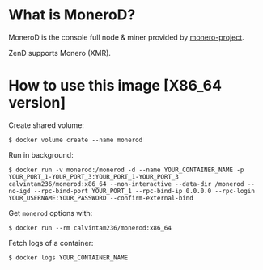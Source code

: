 # What is MoneroD?

MoneroD is the console full node & miner provided by [monero-project](https://github.com/monero-project/monero).

ZenD supports Monero (XMR).

# How to use this image [X86_64 version]

Create shared volume:

```console
$ docker volume create --name monerod
```

Run in background:

```console
$ docker run -v monerod:/monerod -d --name YOUR_CONTAINER_NAME -p YOUR_PORT_1-YOUR_PORT_3:YOUR_PORT_1-YOUR_PORT_3 calvintam236/monerod:x86_64 --non-interactive --data-dir /monerod --no-igd --rpc-bind-port YOUR_PORT_1 --rpc-bind-ip 0.0.0.0 --rpc-login YOUR_USERNAME:YOUR_PASSWORD --confirm-external-bind
```

Get `monerod` options with:

```console
$ docker run --rm calvintam236/monerod:x86_64
```

Fetch logs of a container:

```console
$ docker logs YOUR_CONTAINER_NAME
```
